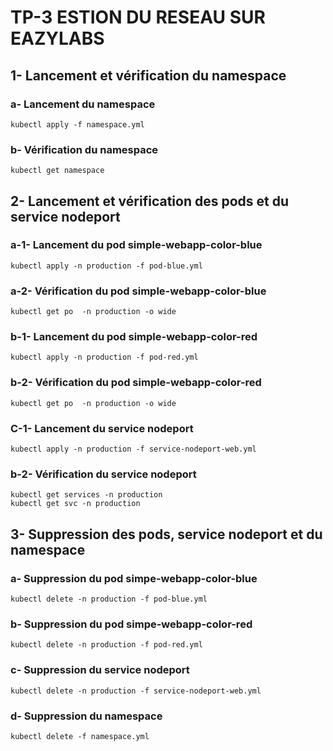 # TP-3 ESTION DU RESEAU SUR EAZYLABS

## 1- Lancement et vérification du namespace
### a- Lancement du namespace
```
kubectl apply -f namespace.yml
```
### b- Vérification du namespace
```
kubectl get namespace
```

## 2- Lancement et vérification des pods et du service nodeport
### a-1- Lancement du pod simple-webapp-color-blue
````
kubectl apply -n production -f pod-blue.yml
````
### a-2- Vérification du pod simple-webapp-color-blue
````
kubectl get po  -n production -o wide
````
### b-1- Lancement du pod simple-webapp-color-red
````
kubectl apply -n production -f pod-red.yml
````
### b-2- Vérification du pod simple-webapp-color-red
````
kubectl get po  -n production -o wide
````
### C-1- Lancement du service nodeport
````
kubectl apply -n production -f service-nodeport-web.yml
````
### b-2- Vérification du service nodeport
````
kubectl get services -n production
kubectl get svc -n production
````

## 3- Suppression des pods, service nodeport et du namespace
### a- Suppression du pod simpe-webapp-color-blue
````kubectl delete -n production -f pod-blue.yml````
### b- Suppression du pod simpe-webapp-color-red
````kubectl delete -n production -f pod-red.yml````
### c- Suppression du service nodeport
````kubectl delete -n production -f service-nodeport-web.yml````
### d- Suppression du namespace
````kubectl delete -f namespace.yml````
